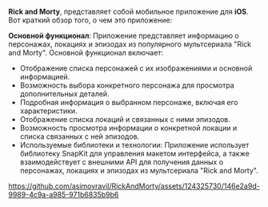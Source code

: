 **Rick and Morty**, представляет собой мобильное приложение для **iOS**. Вот краткий обзор того, о чем это приложение:

**Основной функционал**: Приложение представляет информацию о персонажах, локациях и эпизодах из популярного мультсериала "Rick and Morty". Основной функционал включает:

- Отображение списка персонажей с их изображениями и основной информацией.
- Возможность выбора конкретного персонажа для просмотра дополнительных деталей.
- Подробная информация о выбранном персонаже, включая его характеристики.
- Отображение списка локаций и связанных с ними эпизодов.
- Возможность просмотра информации о конкретной локации и списка связанных с ней эпизодов.
- Используемые библиотеки и технологии: Приложение использует библиотеку SnapKit для управления макетом интерфейса, а также взаимодействует с внешними API для получения данных о персонажах, локациях и эпизодах из мультсериала "Rick and Morty".

https://github.com/asimovravil/RickAndMorty/assets/124325730/146e2a9d-9989-4c9a-a985-971b6835b9b6

